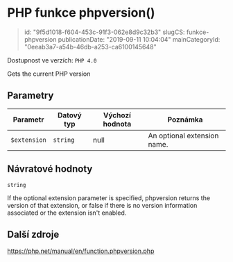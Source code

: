 PHP funkce phpversion()
=======================

> id: "9f5d1018-f604-453c-91f3-062e8d9c32b3"
> slugCS: funkce-phpversion
> publicationDate: "2019-09-11 10:04:04"
> mainCategoryId: "0eeab3a7-a54b-46db-a253-ca6100145648"

Dostupnost ve verzích: `PHP 4.0`

Gets the current PHP version


Parametry
--------------

| Parametr | Datový typ | Výchozí hodnota | Poznámka |
|-----|-----|-----|-----|
| `$extension` | `string` | null | An optional extension name. |


Návratové hodnoty
----------------

`string`

If the optional extension parameter is
specified, phpversion returns the version of that
extension, or false if there is no version information associated or
the extension isn't enabled.

Další zdroje
------------

https://php.net/manual/en/function.phpversion.php
